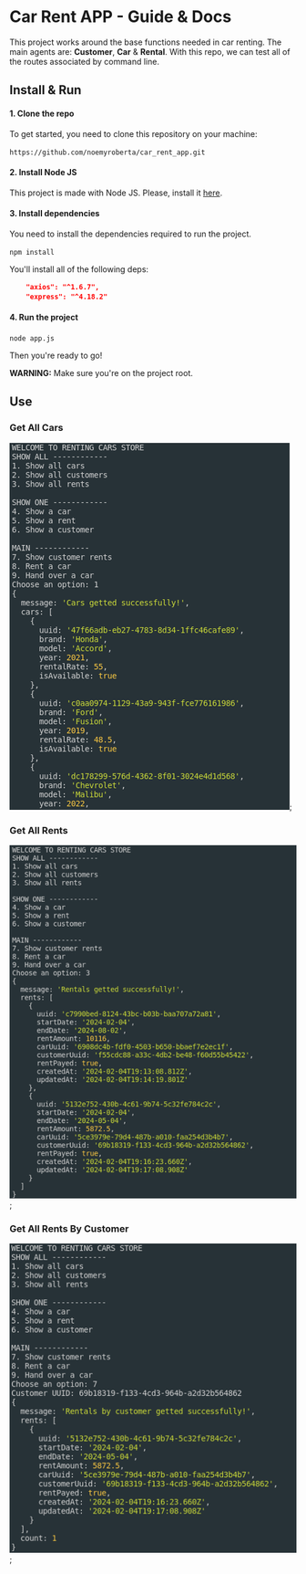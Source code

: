 
# Car Rent APP - Guide & Docs

This project works around the base functions needed in car renting. The main agents are: **Customer**, **Car** & **Rental**. With this repo, we can test all of the routes associated by command line.

## Install & Run

#### 1. Clone the repo

To get started, you need to clone this repository on your machine:

```https://github.com/noemyroberta/car_rent_app.git```

#### 2. Install Node JS

This project is made with Node JS. Please, install it [here](https://nodejs.org/dist/v21.6.1/node-v21.6.1-linux-x64.tar.xz).

#### 3. Install dependencies

You need to install the dependencies required to run the project.

```npm install```

You'll install all of the following deps:

```json
    "axios": "^1.6.7",
    "express": "^4.18.2"
```

#### 4. Run the project

`node app.js`

Then you're ready to go!

**WARNING:** Make sure you're on the project root.

## Use

### Get All Cars

![Cars](imgs/get-all-cars.png "All Cars");

### Get All Rents

![Rents](imgs/get-all-rents.png "All Rents");

### Get All Rents By Customer

![Rents](imgs/get-rents-by-customer.png "All Rents Made by a Customer");
